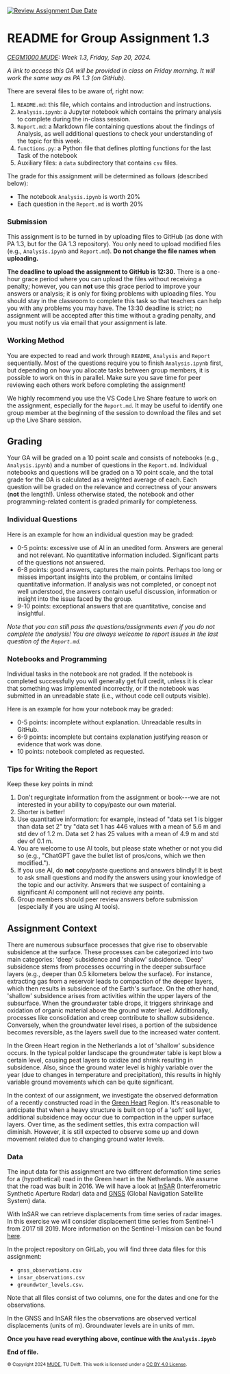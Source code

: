[![Review Assignment Due Date](https://classroom.github.com/assets/deadline-readme-button-22041afd0340ce965d47ae6ef1cefeee28c7c493a6346c4f15d667ab976d596c.svg)](https://classroom.github.com/a/TyoROBvM)
# README for Group Assignment 1.3

*[CEGM1000 MUDE](http://mude.citg.tudelft.nl/): Week 1.3, Friday, Sep 20, 2024.*

_A link to access this GA will be provided in class on Friday morning. It will work the same way as PA 1.3 (on GitHub)._

There are several files to be aware of, right now:

1. `README.md`: this file, which contains and introduction and instructions.
2. `Analysis.ipynb`: a Jupyter notebook which contains the primary analysis to complete during the in-class session.
3. `Report.md`: a Markdown file containing questions about the findings of Analysis, as well additional questions to check your understanding of the topic for this week.
4. `functions.py`: a Python file that defines plotting functions for the last Task of the notebook
5. Auxiliary files: a `data` subdirectory that contains `csv` files.

The grade for this assignment will be determined as follows (described below):

- The notebook `Analysis.ipynb` is worth 20%
- Each question in the `Report.md` is worth 20%

### Submission

This assignment is to be turned in by uploading files to GitHub (as done with PA 1.3, but for the GA 1.3 repository). You only need to upload modified files (e.g., `Analysis.ipynb` and `Report.md`). **Do not change the file names when uploading.**

**The deadline to upload the assignment to GitHub is 12:30.** There is a one-hour grace period where you can upload the files without receiving a penalty; however, you can **not** use this grace period to improve your answers or analysis; it is only for fixing problems with uploading files. You should stay in the classroom to complete this task so that teachers can help you with any problems you may have. The 13:30 deadline is strict; no assignment will be accepted after this time without a grading penalty, and you must notify us via email that your assignment is late.

### Working Method

You are expected to read and work through `README`, `Analysis` and `Report` sequentially. Most of the questions require you to finish `Analysis.ipynb` first, but depending on how you allocate tasks between group members, it is possible to work on this in parallel. Make sure you save time for peer reviewing each others work before completing the assignment!

We highly recommend you use the VS Code Live Share feature to work on the assignment, especially for the `Report.md`. It may be useful to identify one group member at the beginning of the session to download the files and set up the Live Share session.

## Grading

Your GA will be graded on a 10 point scale and consists of notebooks (e.g., `Analysis.ipynb`) and a number of questions in the `Report.md`. Individual notebooks and questions will be graded on a 10 point scale, and the total grade for the GA is calculated as a weighted average of each. Each question will be graded on the relevance and correctness of your answers (**not** the length!). Unless otherwise stated, the notebook and other programming-related content is graded primarily for completeness.

### Individual Questions

Here is an example for how an individual question may be graded:

- 0-5 points: excessive use of AI in an unedited form. Answers are general and not relevant. No quantitative information included. Significant parts of the questions not answered.
- 6-8 points: good answers, captures the main points. Perhaps too long or misses important insights into the problem, or contains limited quantitative information. If analysis was not completed, or concept not well understood, the answers contain useful discussion, information or insight into the issue faced by the group.
- 9-10 points: exceptional answers that are quantitative, concise and insightful.

_Note that you can still pass the questions/assignments even if you do not complete the analysis! You are always welcome to report issues in the last question of the `Report.md`._

### Notebooks and Programming

Individual tasks in the notebook are not graded. If the notebook is completed successfully you will generally get full credit, unless it is clear that something was implemented incorrectly, or if the notebook was submitted in an unreadable state (i.e., without code cell outputs visible).

Here is an example for how your notebook may be graded:
- 0-5 points: incomplete without explanation. Unreadable results in GitHub.
- 6-9 points: incomplete but contains explanation justifying reason or evidence that work was done.
- 10 points: notebook completed as requested.

### Tips for Writing the Report

Keep these key points in mind:

1. Don't regurgitate information from the assignment or book---we are not interested in your ability to copy/paste our own material.
2. Shorter is better!
3. Use quantitative information: for example, instead of "data set 1 is bigger than data set 2" try "data set 1 has 446 values with a mean of 5.6 m and std dev of 1.2 m. Data set 2 has 25 values with a mean of 4.9 m and std dev of 0.1 m.
4. You are welcome to use AI tools, but please state whether or not you did so (e.g., "ChatGPT gave the bullet list of pros/cons, which we then modified.").
5. If you use AI, do **not** copy/paste questions and answers blindly! It is best to ask small questions and modify the answers using your knowledge of the topic and our activity. Answers that we suspect of containing a significant AI component will not recieve any points.
6. Group members should peer review answers before submission (especially if you are using AI tools).

## Assignment Context

There are numerous subsurface processes that give rise to observable subsidence at the surface. These processes can be categorized into two main categories: 'deep' subsidence and 'shallow' subsidence. 'Deep' subsidence stems from processes occurring in the deeper subsurface layers (e.g., deeper than 0.5 kilometers below the surface). For instance, extracting gas from a reservoir leads to compaction of the deeper layers, which then results in subsidence of the Earth's surface. On the other hand, 'shallow' subsidence arises from activities within the upper layers of the subsurface. When the groundwater table drops, it triggers shrinkage and oxidation of organic material above the ground water level. Additionally, processes like consolidation and creep contribute to shallow subsidence. Conversely, when the groundwater level rises, a portion of the subsidence becomes reversible, as the layers swell due to the increased water content.

In the Green Heart region in the Netherlands a lot of 'shallow' subsidence occurs. In the typical polder landscape the groundwater table is kept blow a certain level, causing peat layers to oxidize and shrink resulting in subsidence. Also, since the ground water level is highly variable over the year (due to changes in temperature and precipitation), this results in highly variable ground movements which can be quite significant. 

In the context of our assignment, we investigate the observed deformation of a recently constructed road in the <a href="https://www.groenehart.nl/the-green-heart-of-holland" target="_blank"> Green Heart</a> Region. It's reasonable to anticipate that when a heavy structure is built on top of a 'soft' soil layer, additional subsidence may occur due to compaction in the upper surface layers. Over time, as the sediment settles, this extra compaction will diminish. However, it is still expected to observe some up and down movement related due to changing ground water levels. 

### Data

The input data for this assignment are two different deformation time series for a (hypothetical) road in the Green heart in the Netherlands. We assume that the road was built in 2016. We will have a look at <a href="https://en.wikipedia.org/wiki/Interferometric_synthetic-aperture_radar" target="_blank"> InSAR</a> (Interferometric Synthetic Aperture Radar) data and <a href="https://en.wikipedia.org/wiki/Satellite_navigation" target="_blank"> GNSS</a> (Global Navigation Satellite System) data.

With InSAR we can retrieve displacements from time series of radar images. In this exercise we will consider displacement time series from Sentinel-1 from 2017 till 2019. More information on the Sentinel-1 mission can be found <a href="https://sentinels.copernicus.eu/web/sentinel/missions/sentinel-1" target="_blank">here</a>.

In the project repository on GitLab, you will find three data files for this assignment:
- `gnss_observations.csv`
- `insar_observations.csv`
- `groundwter_levels.csv`. 

Note that all files consist of two columns, one for the dates and one for the observations. 

In the GNSS and InSAR files the observations are observed vertical displacements (units of m). Groundwater levels are in units of mm.

**Once you have read everything above, continue with the `Analysis.ipynb`**


**End of file.**

<span style="font-size: 75%">
&copy; Copyright 2024 <a rel="MUDE" href="http://mude.citg.tudelft.nl/">MUDE</a>, TU Delft. This work is licensed under a <a rel="license" href="http://creativecommons.org/licenses/by/4.0/">CC BY 4.0 License</a>.